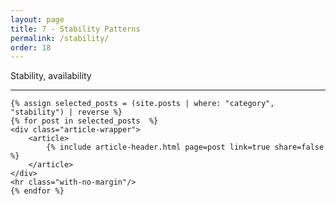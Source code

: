 ```yaml
---
layout: page
title: 7 - Stability Patterns
permalink: /stability/
order: 18
---
```


Stability, availability

<div id="search-results">
    <hr id="first-hr" class="with-no-margin"/>


    {% assign selected_posts = (site.posts | where: "category", "stability") | reverse %}
    {% for post in selected_posts  %}
    <div class="article-wrapper">
        <article>
            {% include article-header.html page=post link=true share=false %}
        </article>
    </div>
    <hr class="with-no-margin"/>
    {% endfor %}
</div>
